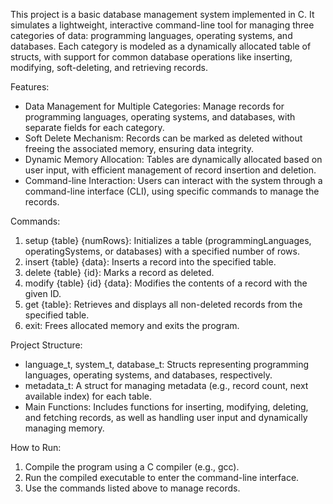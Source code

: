 This project is a basic database management system implemented in C. It simulates a lightweight, interactive command-line tool for managing three categories of data: programming languages, operating systems, and databases. Each category is modeled as a dynamically allocated table of structs, with support for common database operations like inserting, modifying, soft-deleting, and retrieving records.

Features:
- Data Management for Multiple Categories: Manage records for programming languages, operating systems, and databases, with separate fields for each category.
- Soft Delete Mechanism: Records can be marked as deleted without freeing the associated memory, ensuring data integrity.
- Dynamic Memory Allocation: Tables are dynamically allocated based on user input, with efficient management of record insertion and deletion.
- Command-line Interaction: Users can interact with the system through a command-line interface (CLI), using specific commands to manage the records.
  
Commands:
1. setup {table} {numRows}: Initializes a table (programmingLanguages, operatingSystems, or databases) with a specified number of rows.
2. insert {table} {data}: Inserts a record into the specified table.
3. delete {table} {id}: Marks a record as deleted.
4. modify {table} {id} {data}: Modifies the contents of a record with the given ID.
5. get {table}: Retrieves and displays all non-deleted records from the specified table.
6. exit: Frees allocated memory and exits the program.
   
Project Structure:
- language_t, system_t, database_t: Structs representing programming languages, operating systems, and databases, respectively.
- metadata_t: A struct for managing metadata (e.g., record count, next available index) for each table.
- Main Functions: Includes functions for inserting, modifying, deleting, and fetching records, as well as handling user input and dynamically managing memory.
  
How to Run:
1. Compile the program using a C compiler (e.g., gcc).
2. Run the compiled executable to enter the command-line interface.
3. Use the commands listed above to manage records.
